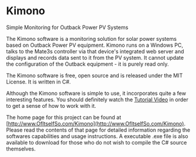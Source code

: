 # Kimono
Simple Monitoring for Outback Power PV Systems

The Kimono software is a monitoring solution for solar power systems based on Outback Power PV equipment. Kimono runs on a Windows PC, talks to the Mate3s controller via that device's 
integrated web server and displays and records data sent to it from the PV system. It cannot update the configuration of the Outback equipment - it is purely read only.

The Kimono software is free, open source and is released under the MIT License. It is written in C#.

Although the Kimono software is simple to use, it incorporates quite a few interesting features. You should definitely watch the [Tutorial Video](https://www.youtube.com/watch?v=WtzF9pmowZg) in order to get a 
sense of how to work with it. 

The home page for this project can be found at [http://www.OfItselfSo.com/Kimono](http://www.OfItselfSo.com/Kimono). Please read the contents
of that page for detailed information regarding the softwares capabilities and usage instructions. A executable .exe file is also available to download for those who do not wish to compile the C# source themselves.

 

